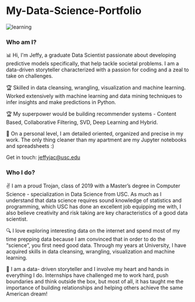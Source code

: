 # My-Data-Science-Portfolio
![learning](https://user-images.githubusercontent.com/40051540/89694858-9f46b180-d8d7-11ea-8726-08db6bca0487.jpg)
<h3>Who am I?</h3>
<p>
📊 Hi, I'm Jeffy, a graduate Data Scientist passionate about developing predictive models specifically, that help tackle societal problems. I am a data-driven storyteller characterized with a passion for coding and a zeal to take on challenges.

🏆 Skilled in data cleansing, wrangling, visualization and machine learning. Worked extensively with machine learning and data mining techniques to infer insights and make predictions in Python.

🏆 My superpower would be building recommender systems - Content Based, Collaborative Filtering, SVD, Deep Learning and Hybrid.

🔎 On a personal level, I am detailed oriented, organized and precise in my work. The only thing cleaner than my apartment are my Jupyter notebooks and spreadsheets :)

Get in touch: jeffyjac@usc.edu 
<p>
  
<h3>Who I do?</h3>

✌️ I am a proud Trojan, class of 2019 with a Master’s degree in Computer Science - specialization in Data Science from USC. As much as I understand that data science requires sound knowledge of statistics and programming, which USC has done an excellent job equipping me with, I also believe creativity and risk taking are key characteristics of a good data scientist.

🔍 I love exploring interesting data on the internet and spend most of my time prepping data because I am convinced that in order to do the “science”, you first need good data. Through my years at University, I have acquired skills in data cleansing, wrangling, visualization and machine learning.

📌 I am a data- driven storyteller and I involve my heart and hands in everything I do. Internships have challenged me to work hard, push boundaries and think outside the box, but most of all, it has taught me the importance of building relationships and helping others achieve the same American dream!
